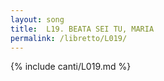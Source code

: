 ```yaml
---
layout: song
title:  L19. BEATA SEI TU, MARIA
permalink: /libretto/L019/
---
```

{% include canti/L019.md %}   